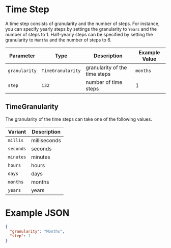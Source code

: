 # Time Step

A time step consists of granularity and the number of steps.
For instance, you can specify yearly steps by settings the granularity to `Years` and the number of steps to 1.
Half-yearly steps can be specified by setting the granularity to `Months` and the number of steps to 6.

| Parameter     | Type              | Description                   | Example Value |
| ------------- | ----------------- | ----------------------------- | ------------- |
| `granularity` | `TimeGranularity` | granularity of the time steps | `months`      |
| `step`        | `i32`             | number of time steps          | 1             |

## TimeGranularity

The granularity of the time steps can take one of the following values.

| Variant   | Description  |
| --------- | ------------ |
| `millis`  | milliseconds |
| `seconds` | seconds      |
| `minutes` | minutes      |
| `hours`   | hours        |
| `days`    | days         |
| `months`  | months       |
| `years`   | years        |

# Example JSON

```json
{
  "granularity": "Months",
  "step": 1
}
```
